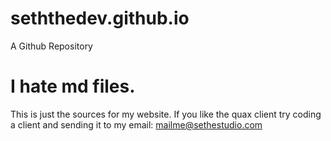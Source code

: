 # seththedev.github.io
A Github Repository
# I hate md files.
This is just the sources for my website. If
you like the quax client try coding a client and sending it to my
email: mailme@sethestudio.com
